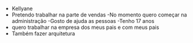 - Kellyane 
- Pretendo trabalhar na parte de vendas 
-No momento  quero começar na administração 
-Gosto de ajuda as pessoas 
-Tenho 17 anos
- quero trabalhar na empresa dos meus pais e com meus pais 
- Também fazer arquitetura
